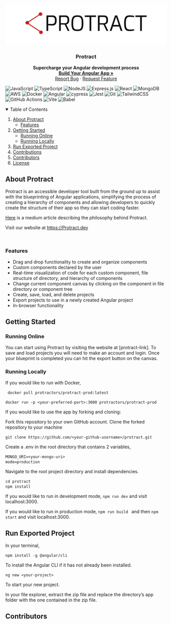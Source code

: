 <br />
<div align="center">
  <a href="https://github.com/oslabs-beta/Protract">
    <img src="src/client/assets/protract-readme-logo.png" alt="Logo">
  </a>

<h3 align="center">Protract</h3>

  <p align="center">
    <strong>Supercharge your Angular development process</strong>
    <br />
    <a href="https://github.com/oslabs-beta/fflow"><strong>Build Your Angular App »</strong></a>
    <br />
    <a href="https://github.com/oslabs-beta/Protract/issues">Report Bug</a>
    ·
    <a href="https://github.com/oslabs-beta/Protract/issues">Request Feature</a>
  </p>
</div>

![JavaScript](https://img.shields.io/badge/javascript-%23323330.svg?style=for-the-badge&logo=javascript&logoColor=%23F7DF1E)
![TypeScript](https://img.shields.io/badge/typescript-%23007ACC.svg?style=for-the-badge&logo=typescript&logoColor=white)
![NodeJS](https://img.shields.io/badge/node.js-6DA55F?style=for-the-badge&logo=node.js&logoColor=white)
![Express.js](https://img.shields.io/badge/express.js-%23404d59.svg?style=for-the-badge&logo=express&logoColor=%2361DAFB)
![React](https://img.shields.io/badge/react-%2320232a.svg?style=for-the-badge&logo=react&logoColor=%2361DAFB)
![MongoDB](https://img.shields.io/badge/MongoDB-%234ea94b.svg?style=for-the-badge&logo=mongodb&logoColor=white)
![AWS](https://img.shields.io/badge/AWS-%23FF9900.svg?style=for-the-badge&logo=amazon-aws&logoColor=white)
![Docker](https://img.shields.io/badge/docker-%230db7ed.svg?style=for-the-badge&logo=docker&logoColor=white)
![Angular](https://img.shields.io/badge/Angular-DD0031?style=for-the-badge&logo=angular&logoColor=white)
![cypress](https://img.shields.io/badge/-cypress-%23E5E5E5?style=for-the-badge&logo=cypress&logoColor=058a5e)
![Jest](https://img.shields.io/badge/-jest-%23C21325?style=for-the-badge&logo=jest&logoColor=white)
![Git](https://img.shields.io/badge/git-%23F05033.svg?style=for-the-badge&logo=git&logoColor=white)
![TailwindCSS](https://img.shields.io/badge/Tailwind_CSS-38B2AC?style=for-the-badge&logo=tailwind-css&logoColor=white)
![GitHub Actions](https://img.shields.io/badge/github%20actions-%232671E5.svg?style=for-the-badge&logo=githubactions&logoColor=white)
![Vite](https://img.shields.io/badge/vite-%23646CFF.svg?style=for-the-badge&logo=vite&logoColor=white)
![Babel](https://img.shields.io/badge/Babel-F9DC3e?style=for-the-badge&logo=babel&logoColor=black)

<details open>
  <summary>Table of Contents</summary>
  <ol>
    <li>
      <a href="#about">About Protract</a>
      <ul>
       <li><a href="#features">Features</a></li>
      </ul>
    </li>
    <li>
      <a href="#getting-started">Getting Started</a>
      <ul>
        <li><a href="#running-online">Running Online</a></li>
        <li><a href="#running-locally">Running Locally</a></li>
      </ul>
    </li>
    <li><a href="#run-exported-project">Run Exported Project</a></li>
    <li><a href="#contributions">Contributions</a></li>
    <li><a href="#contributors">Contributors</a></li>
    <li><a href="#license">License</a></li>
  </ol>
</details>

## About Protract

Protract is an accessible developer tool built from the ground up to assist with the blueprinting of Angular applications, simplifying the process of creating a hierarchy of components and allowing developers to quickly create the structure of their app so they can start coding faster.

[Here](https://jpino831.medium.com/ease-into-your-next-react-app-with-fflow-f60c5a899817) is a medium article describing the philosophy behind Protract.

Visit our website at https://Protract.dev

<img src="">

### Features
- Drag and drop functionality to create and organize components
- Custom components declared by the user
- Real-time visualization of code for each custom component, file structure of directory, and hierarchy of components
- Change current component canvas by clicking on the component in file directory or component tree
- Create, save, load, and delete projects
- Export projects to use in a newly created Angular project
- In-browser functionality

## Getting Started
### Running Online
You can start using Protract by visiting the website at [protract-link].
To save and load projects you will need to make an account and login. Once your blueprint is completed you can hit the export button on the canvas.

### Running Locally
If you would like to run with Docker, 
```
 docker pull protractors/protract-prod:latest 
```

```
docker run -p <your-preferred-port>:3000 protractors/protract-prod 
```
If you would like to use the app by forking and cloning:

Fork this repository to your own GitHub account.
Clone the forked repository to your machine 
```
git clone https://github.com/<your-github-username>/protract.git
```

Create a .env in the root directory that contains 2 variables, 
```
MONGO_URI=<your-mongo-uri>
mode=production 
```

Navigate to the root project directory and install dependencies. 
```
cd protract
npm install
```
If you would like to run in development mode, ``` npm run dev ``` and visit localhost:3000.

If you would like to run in production mode, ```npm run build ``` and then ```npm start``` and visit localhost:3000.

## Run Exported Project
In your terminal, 
```
npm install -g @angular/cli
``` 
To install the Angular CLI if it has not already been installed.

```
ng new <your-project>
``` 
To start your new project.

In your file explorer, extract the zip file and replace the directory’s app folder with the one contained in the zip file.
















































## Contributors

<a href="https://github.com/oslabs-beta/Protract/contributors">
</a>

